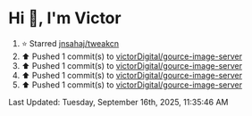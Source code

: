 <h1>Hi 👋, I'm Victor </h1>

<!--RECENT_ACTIVITY:start-->
1. ⭐ Starred [jnsahaj/tweakcn](https://github.com/jnsahaj/tweakcn)<br>
2. ⬆️ Pushed 1 commit(s) to [victorDigital/gource-image-server](https://github.com/victorDigital/gource-image-server)<br>
3. ⬆️ Pushed 1 commit(s) to [victorDigital/gource-image-server](https://github.com/victorDigital/gource-image-server)<br>
4. ⬆️ Pushed 1 commit(s) to [victorDigital/gource-image-server](https://github.com/victorDigital/gource-image-server)<br>
5. ⬆️ Pushed 1 commit(s) to [victorDigital/gource-image-server](https://github.com/victorDigital/gource-image-server)<br>
<!--RECENT_ACTIVITY:end-->

<!--RECENT_ACTIVITY:last_update-->
Last Updated: Tuesday, September 16th, 2025, 11:35:46 AM
<!--RECENT_ACTIVITY:last_update_end-->
